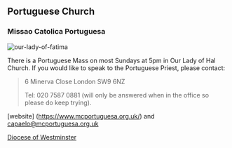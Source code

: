 ## Portuguese Church

### Missao Catolica Portuguesa

![our-lady-of-fatima](https://parish.rcdow.org.uk/camdentown/wp-content/uploads/sites/259/2013/11/our-lady-of-fatima.jpg)

There is a Portuguese Mass on most Sundays at 5pm in Our Lady of Hal Church. If you would like to speak to the Portuguese Priest, please contact:

> 6 Minerva Close
> London
> SW9 6NZ
>
> Tel: 020 7587 0881 (will only be answered when in the office so please do keep trying).

[website]
(https://www.mcportuguesa.org.uk/) 
and <capaelo@mcportuguesa.org.uk>


[ Diocese of Westminster](https://parish.rcdow.org.uk/camdentown/portuguesechurch/)
